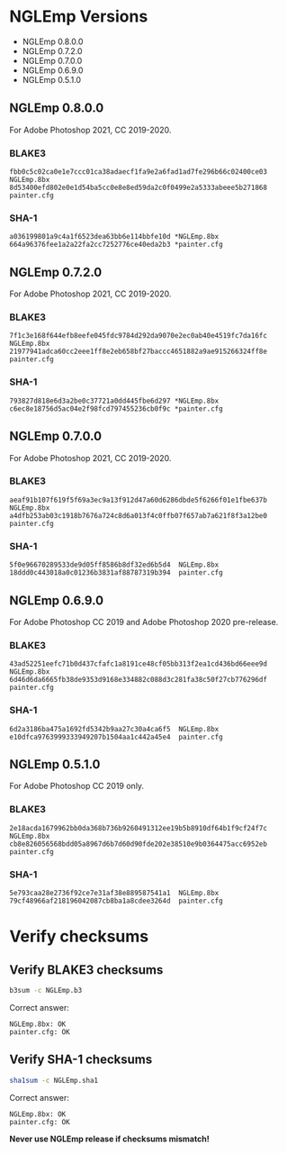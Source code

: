 # NGLEmp Versions

- NGLEmp 0.8.0.0
- NGLEmp 0.7.2.0
- NGLEmp 0.7.0.0
- NGLEmp 0.6.9.0
- NGLEmp 0.5.1.0


## NGLEmp 0.8.0.0

For Adobe Photoshop 2021, CC 2019-2020.

### BLAKE3

```
fbb0c5c02ca0e1e7ccc01ca38adaecf1fa9e2a6fad1ad7fe296b66c02400ce03  NGLEmp.8bx
8d53400efd802e0e1d54ba5cc0e8e8ed59da2c0f0499e2a5333abeee5b271868  painter.cfg
```

### SHA-1

```
a036199801a9c4a1f6523dea63bb6e114bbfe10d *NGLEmp.8bx
664a96376fee1a2a22fa2cc7252776ce40eda2b3 *painter.cfg
```


## NGLEmp 0.7.2.0

For Adobe Photoshop 2021, CC 2019-2020.

### BLAKE3

```
7f1c3e168f644efb8eefe045fdc9784d292da9070e2ec0ab40e4519fc7da16fc  NGLEmp.8bx
21977941adca60cc2eee1ff8e2eb658bf27baccc4651882a9ae915266324ff8e  painter.cfg
```

### SHA-1

```
793827d818e6d3a2be0c37721a0dd445fbe6d297 *NGLEmp.8bx
c6ec8e18756d5ac04e2f98fcd797455236cb0f9c *painter.cfg
```


## NGLEmp 0.7.0.0

For Adobe Photoshop 2021, CC 2019-2020.

### BLAKE3

```
aeaf91b107f619f5f69a3ec9a13f912d47a60d6286dbde5f6266f01e1fbe637b  NGLEmp.8bx
a4dfb253ab03c1918b7676a724c8d6a013f4c0ffb07f657ab7a621f8f3a12be0  painter.cfg
```

### SHA-1

```
5f0e96670289533de9d05ff8586b8df32ed6b5d4  NGLEmp.8bx
18ddd0c443018a0c01236b3831af88787319b394  painter.cfg
```


## NGLEmp 0.6.9.0

For Adobe Photoshop CC 2019 and Adobe Photoshop 2020 pre-release.

### BLAKE3

```
43ad52251eefc71b0d437cfafc1a8191ce48cf05bb313f2ea1cd436bd66eee9d  NGLEmp.8bx
6d46d6da6665fb38de9353d9168e334882c088d3c281fa38c50f27cb776296df  painter.cfg
```

### SHA-1

```
6d2a3186ba475a1692fd5342b9aa27c30a4ca6f5  NGLEmp.8bx
e10dfca9763999333949207b1504aa1c442a45e4  painter.cfg
```


## NGLEmp 0.5.1.0

For Adobe Photoshop CC 2019 only.

### BLAKE3

```
2e18acda1679962bb0da368b736b9260491312ee19b5b8910df64b1f9cf24f7c  NGLEmp.8bx
cb8e826056568bdd05a8967d6b7d60d90fde202e38510e9b0364475acc6952eb  painter.cfg
```

### SHA-1

```
5e793caa28e2736f92ce7e31af38e889587541a1  NGLEmp.8bx
79cf48966af218196042087cb8ba1a8cdee3264d  painter.cfg
```


# Verify checksums

## Verify BLAKE3 checksums

```sh
b3sum -c NGLEmp.b3
```

Correct answer:

```
NGLEmp.8bx: OK
painter.cfg: OK
```

## Verify SHA-1 checksums

```sh
sha1sum -c NGLEmp.sha1
```

Correct answer:

```
NGLEmp.8bx: OK
painter.cfg: OK
```

**Never use NGLEmp release if checksums mismatch!**
